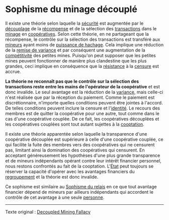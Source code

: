 Sophisme du minage découplé
===========================

Il existe une théorie selon laquelle la [sécurité](ch035-qualitative-security-model.md) est augmentée par le [découplage](ch101-glossary.md#décentralisation) de la [récompense](ch101-glossary.md#récompense) et de la sélection des [transactions](ch101-glossary.md#transaction) dans le [minage](ch101-glossary.md#mine) en [coopératives](ch101-glossary.md#regroupement). Selon cette théorie, en ne partageant que la récompense, le contrôle sur la sélection des transactions est transféré aux [mineurs](ch101-glossary.md#mineur) ayant moins de [puissance de hachage](ch101-glossary.md#puissance-de-hachage). Cela implique une réduction de la [remise de variance](ch037-variance-discount-flaw.md) et par conséquent une augmentation de la [compétitivité](ch028-censorship-resistance-property.md) des petites mines. Puisqu'on peut supposer que les petites mines peuvent fonctionner de manière plus clandestine que les plus grandes, ceci implique en conséquence que la [résistance](ch004-axiom-of-resistance.md) à la [censure](ch101-glossary.md#censure) est accrue.

**La théorie ne reconnaît pas que le contrôle sur la sélection des transactions reste entre les mains de l'opérateur de la coopérative** et est donc invalide. Le seul avantage est la réduction de la [variance](ch101-glossary.md#variance), mais celle-ci n'est réalisée que par la réception du paiement. Comme le paiement est discrétionnaire, n'importe quelles conditions peuvent être jointes à l'accord. De telles conditions peuvent inclure la censure et l'[identité](ch101-glossary.md#identité). Le recours des membres est de quitter la coopérative pour une autre, tout comme dans le cas d'une coopérative couplée. De ce fait, les coopératives découplées et les coopératives couplées sont tout autant sujettes à la [cooptation](ch101-glossary.md#cooptation).

Il existe une théorie apparentée selon laquelle la transparence d'une coopérative découplée est supérieure à celle d'une coopérative couplée, ce qui facilite la fuite des membres vers des coopératives qui ne censurent pas, limitant ainsi la domination des coopératives qui censurent. En acceptant généreusement les hypothèses d'une plus grande transparence et de mineurs indépendants opérant contre leur intérêt financier personnel, nous restons confrontés au fait de la cooptation. L'[État](ch101-glossary.md#état) peut toujours se réserver la capacité d'opérer avec les avantages financiers du [regroupement](ch039-pooling-pressure-risk) et la théorie est donc invalide.

Ce sophisme est similaire au [Sophisme du relais](ch075-relay-fallacy.md) en ce que tout avantage financier dépend de mineurs par ailleurs indépendants qui accordent le contrôle de cet avantage à une seule [personne](ch101-glossary.md#personne).

---

Texte original : [Decoupled Mining Fallacy](https://github.com/libbitcoin/libbitcoin-system/wiki/Decoupled-Mining-Fallacy)